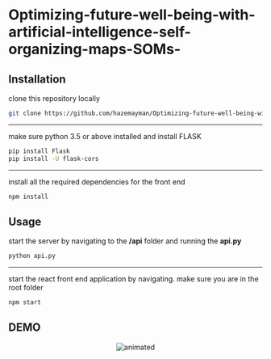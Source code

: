 # Optimizing-future-well-being-with-artificial-intelligence-self-organizing-maps-SOMs-

## Installation

clone this repository locally 

```bash
git clone https://github.com/hazemayman/Optimizing-future-well-being-with-artificial-intelligence-self-organizing-maps-SOMs-.git
```
---
make sure python 3.5 or above installed and install FLASK
```bash
pip install Flask
pip install -U flask-cors
```
---
install all the required dependencies for the front end
```bash
npm install
```

## Usage
start the server by navigating to the **/api** folder and running the **api.py**
```bash
python api.py
```
---
start the react front end application by navigating. make sure you are in the root folder
```bash
npm start
```

## DEMO 
<p align="center">
  <img src="./material/DEMO.gif" alt="animated" />
</p>
